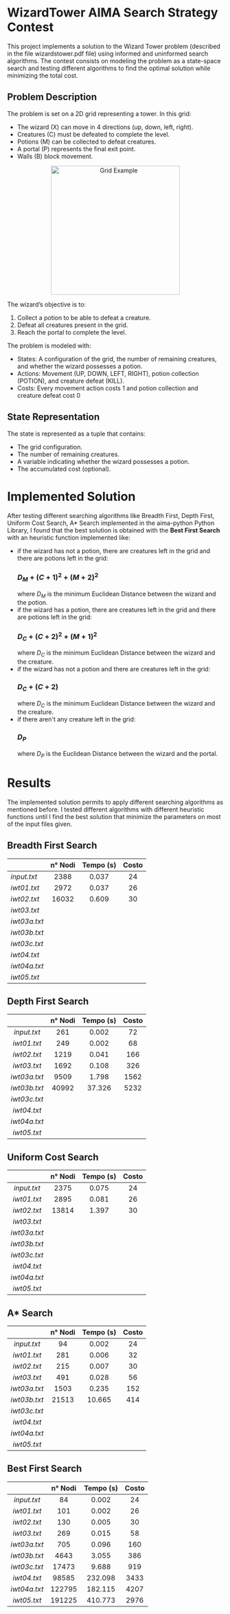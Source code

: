 # WizardTower AIMA Search Strategy Contest

This project implements a solution to the Wizard Tower problem (described in the file wizardstower.pdf file) using informed and uninformed search algorithms. 
The contest consists on modeling the problem as a state-space search and testing different algorithms to find the optimal solution while minimizing the total cost.

## Problem Description ##

The problem is set on a 2D grid representing a tower. In this grid:
- The wizard (X) can move in 4 directions (up, down, left, right).
- Creatures (C) must be defeated to complete the level.
- Potions (M) can be collected to defeat creatures.
- A portal (P) represents the final exit point.
- Walls (B) block movement.
  
<p align="center"> <img style="" src="https://github.com/user-attachments/assets/63a3c95e-cee0-455e-a227-08b82534cff2" alt="Grid Example" width="300"/></p>

The wizard’s objective is to:
1.	Collect a potion to be able to defeat a creature.
2.	Defeat all creatures present in the grid.
3.	Reach the portal to complete the level.

The problem is modeled with:
- States: A configuration of the grid, the number of remaining creatures, and whether the wizard possesses a potion.
- Actions: Movement (UP, DOWN, LEFT, RIGHT), potion collection (POTION), and creature defeat (KILL).
- Costs: Every movement action costs 1 and potion collection and creature defeat cost 0

## State Representation ##

The state is represented as a tuple that contains:
- The grid configuration.
- The number of remaining creatures.
- A variable indicating whether the wizard possesses a potion.
- The accumulated cost (optional).

# Implemented Solution #

After testing different searching algorithms like Breadth First, Depth First, Uniform Cost Search, A* Search implemented in the aima-python Python Library, I found that the best solution is obtained with the **Best First Search** with an heuristic function implemented like:

- if the wizard has not a potion, there are creatures left in the grid and there are potions left in the grid:
  ### <h3>$D_M + (C+1)^2 + (M+2)^2$ ###  
  where $D_M$ is the minimum Euclidean Distance between the wizard and the potion.
- if the wizard has a potion, there are creatures left in the grid and there are potions left in the grid:
  ### $D_C+ (C+2)^2 + (M+1)^2$ ###
   where $D_C$ is the minimum Euclidean Distance between the wizard and the creature.
- if the wizard has not a potion and there are creatures left in the grid:
  ### $D_C+ (C+2)$ ###
  where $D_C$ is the minimum Euclidean Distance between the wizard and the creature.
- if there aren't any creature left in the grid:
  ### $D_P$ ###
  where $D_P$ is the Euclidean Distance between the wizard and the portal.

# Results #

The implemented solution permits to apply different searching algorithms as mentioned before. 
I tested different algorithms with different heuristic functions until I find the best solution that minimize the parameters on most of the input files given.

## Breadth First Search ##

|              | **n° Nodi** | **Tempo (s)** | **Costo** |
|--------------|:-----------:|:-------------:|:---------:|
| _input.txt_  |     2388    |     0.037     |     24    |
| _iwt01.txt_  |     2972    |     0.037     |     26    |
| _iwt02.txt_  |    16032    |     0.609     |     30    |
| _iwt03.txt_  |             |               |           |
| _iwt03a.txt_ |             |               |           |
| _iwt03b.txt_ |             |               |           |
| _iwt03c.txt_ |             |               |           |
| _iwt04.txt_  |             |               |           |
| _iwt04a.txt_ |             |               |           |
| _iwt05.txt_  |             |               |           |

## Depth First Search ##

|              | **n° Nodi** | **Tempo (s)** | **Costo** |
|:------------:|:-----------:|:-------------:|:---------:|
|  _input.txt_ |     261     |     0.002     |     72    |
|  _iwt01.txt_ |     249     |     0.002     |     68    |
|  _iwt02.txt_ |     1219    |     0.041     |    166    |
|  _iwt03.txt_ |     1692    |     0.108     |    326    |
| _iwt03a.txt_ |     9509    |     1.798     |    1562   |
| _iwt03b.txt_ |    40992    |     37.326    |    5232   |
| _iwt03c.txt_ |             |               |           |
|  _iwt04.txt_ |             |               |           |
| _iwt04a.txt_ |             |               |           |
|  _iwt05.txt_ |             |               |           |

## Uniform Cost Search ##

|              | **n° Nodi** | **Tempo (s)** | **Costo** |
|:------------:|:-----------:|:-------------:|:---------:|
|  _input.txt_ |     2375    |     0.075     |     24    |
|  _iwt01.txt_ |     2895    |     0.081     |     26    |
|  _iwt02.txt_ |    13814    |     1.397     |     30    |
|  _iwt03.txt_ |             |               |           |
| _iwt03a.txt_ |             |               |           |
| _iwt03b.txt_ |             |               |           |
| _iwt03c.txt_ |             |               |           |
|  _iwt04.txt_ |             |               |           |
| _iwt04a.txt_ |             |               |           |
|  _iwt05.txt_ |             |               |           |

## A* Search ##

|              | **n° Nodi** | **Tempo (s)** | **Costo** |
|:------------:|:-----------:|:-------------:|:---------:|
|  _input.txt_ |      94     |     0.002     |     24    |
|  _iwt01.txt_ |     281     |     0.006     |     32    |
|  _iwt02.txt_ |     215     |     0.007     |     30    |
|  _iwt03.txt_ |     491     |     0.028     |     56    |
| _iwt03a.txt_ |     1503    |     0.235     |    152    |
| _iwt03b.txt_ |    21513    |     10.665    |    414    |
| _iwt03c.txt_ |             |               |           |
|  _iwt04.txt_ |             |               |           |
| _iwt04a.txt_ |             |               |           |
|  _iwt05.txt_ |             |               |           |

## Best First Search ##

|              | **n° Nodi** | **Tempo (s)** | **Costo** |
|:------------:|:-----------:|:-------------:|:---------:|
|  _input.txt_ |      84     |     0.002     |     24    |
|  _iwt01.txt_ |     101     |     0.002     |     26    |
|  _iwt02.txt_ |     130     |     0.005     |     30    |
|  _iwt03.txt_ |     269     |     0.015     |     58    |
| _iwt03a.txt_ |     705     |     0.096     |    160    |
| _iwt03b.txt_ |     4643    |     3.055     |    386    |
| _iwt03c.txt_ |    17473    |     9.688     |    919    |
|  _iwt04.txt_ |    98585    |    232.098    |    3433   |
| _iwt04a.txt_ |    122795   |    182.115    |    4207   |
|  _iwt05.txt_ |    191225   |    410.773    |    2976   |




